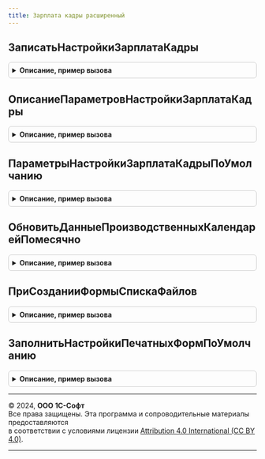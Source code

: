 ```yaml
---
title: Зарплата кадры расширенный
---
```



## ЗаписатьНастройкиЗарплатаКадры
<details style="margin: 1em 0; padding: 0.5em; border: 1px solid #ccc; border-radius: 6px;">

<summary style="font-weight: bold; cursor: pointer;">Описание, пример вызова</summary>

```bsl

// Процедура выполняет запись настроек программы и формирование плана видов расчета по настройкам,
// переданным в параметре Параметры.
//
// Параметры:
//  Параметры - структура, описание см ОписаниеПараметровНастройкиЗарплатаКадры.
//
Процедура ЗаписатьНастройкиЗарплатаКадры(Параметры) Экспорт
```

Пример вызова
```bsl
ЗарплатаКадрыРасширенный.ЗаписатьНастройкиЗарплатаКадры(Параметры) 
```
</details>

## ОписаниеПараметровНастройкиЗарплатаКадры
<details style="margin: 1em 0; padding: 0.5em; border: 1px solid #ccc; border-radius: 6px;">

<summary style="font-weight: bold; cursor: pointer;">Описание, пример вызова</summary>

```bsl

// Функция возвращает структуру с описанием параметров для настройки подсистемы ЗарплатаКадры.
//
// Возвращаемое значение:
//   Структура со свойствами, имеющими значение Неопределено:
// 	* НастройкиРасчетаЗарплаты
// 	* НастройкиКадровогоУчета
// 	* НастройкиШтатногоРасписания.
// 	* НастройкиВоинскогоУчета.
// 	* НастройкиУчетаВремени
// 	* НастройкиЗаймовСотрудникам.
// 	* НастройкиСтатистикиПерсонала.
// 	* ПараметрыПланВидовРасчета.
//
Функция ОписаниеПараметровНастройкиЗарплатаКадры() Экспорт
```

Пример вызова
```bsl
Результат = ЗарплатаКадрыРасширенный.ОписаниеПараметровНастройкиЗарплатаКадры() 
```
</details>

## ПараметрыНастройкиЗарплатаКадрыПоУмолчанию
<details style="margin: 1em 0; padding: 0.5em; border: 1px solid #ccc; border-radius: 6px;">

<summary style="font-weight: bold; cursor: pointer;">Описание, пример вызова</summary>

```bsl

// Функция возвращает структуру с параметрами настройки подсистемы ЗарплатаКадры,
// которые можно использовать по умолчанию для максимального использования функционала подсистемы.
//
// Возвращаемое значение:
//   Структура см описание ОписаниеПараметровНастройкиЗарплатаКадры, со свойствами:
// 	* НастройкиРасчетаЗарплаты - структура, состав свойств соответствует ресурсам регистра сведений
//	                             НастройкиРасчетаЗарплатыРасширенный, может содержать не все ресурсы регистра.
// 	* НастройкиКадровогоУчета  - структура, состав свойств соответствует ресурсам регистра сведений
//	                             НастройкиКадровогоУчета, может содержать не все ресурсы регистра.
// 	* НастройкиШтатногоРасписания - структура, состав свойств соответствует ресурсам регистра сведений
//	                                НастройкиШтатногоРасписания, может содержать не все ресурсы регистра.
// 	* НастройкиВоинскогоУчета - структура, состав свойств соответствует ресурсам регистра сведений
//	                            НастройкиВоинскогоУчета, может содержать не все ресурсы регистра.
// 	* НастройкиУчетаВремени - структура, состав свойств соответствует ресурсам регистра сведений НастройкиУчетаВремени,
//								 может содержать не все ресурсы регистра.
// 	* НастройкиЗаймовСотрудникам - структура, состав свойств соответствует ресурсам регистра сведений
//	                               НастройкиЗаймовСотрудникам, может содержать не все ресурсы регистра.
// 	* НастройкиСтатистикиПерсонала - структура, состав свойств соответствует ресурсам регистра сведений
//	                                 НастройкиСтатистикиПерсонала, может содержать не все ресурсы регистра.
// 	* ПараметрыПланВидовРасчет - структура, состав свойств см в описании
//	                             РасчетЗарплатыРасширенный.ОписаниеПараметровПланаВидовРасчета.
//
Функция ПараметрыНастройкиЗарплатаКадрыПоУмолчанию() Экспорт
```

Пример вызова
```bsl
Результат = ЗарплатаКадрыРасширенный.ПараметрыНастройкиЗарплатаКадрыПоУмолчанию() 
```
</details>

## ОбновитьДанныеПроизводственныхКалендарейПомесячно
<details style="margin: 1em 0; padding: 0.5em; border: 1px solid #ccc; border-radius: 6px;">

<summary style="font-weight: bold; cursor: pointer;">Описание, пример вызова</summary>

```bsl

// Выполняет формирование сводных (помесячно) сведений о производственном календаре.
//
// Параметры:
//	- УсловияОбновления - таблица значений с колонками.
//		- КодПроизводственногоКалендаря - код производственного календаря, данные которого изменились,
//		- Год - год, за который изменились данные.
//
Процедура ОбновитьДанныеПроизводственныхКалендарейПомесячно(УсловияОбновления) Экспорт
```

Пример вызова
```bsl
ЗарплатаКадрыРасширенный.ОбновитьДанныеПроизводственныхКалендарейПомесячно(УсловияОбновления) 
```
</details>

## ПриСозданииФормыСпискаФайлов
<details style="margin: 1em 0; padding: 0.5em; border: 1px solid #ccc; border-radius: 6px;">

<summary style="font-weight: bold; cursor: pointer;">Описание, пример вызова</summary>

```bsl

// См. РаботаСФайламиПереопределяемый.ПриСозданииФормыСпискаФайлов.
Процедура ПриСозданииФормыСпискаФайлов(Форма) Экспорт
```

Пример вызова
```bsl
ЗарплатаКадрыРасширенный.ПриСозданииФормыСпискаФайлов(Форма) 
```
</details>

## ЗаполнитьНастройкиПечатныхФормПоУмолчанию
<details style="margin: 1em 0; padding: 0.5em; border: 1px solid #ccc; border-radius: 6px;">

<summary style="font-weight: bold; cursor: pointer;">Описание, пример вызова</summary>

```bsl

Процедура ЗаполнитьНастройкиПечатныхФормПоУмолчанию(ОписанияНастроек) Экспорт
```

Пример вызова
```bsl
ЗарплатаКадрыРасширенный.ЗаполнитьНастройкиПечатныхФормПоУмолчанию(ОписанияНастроек) 
```
</details>

---

© 2024, **ООО 1С-Софт**  
Все права защищены. Эта программа и сопроводительные материалы предоставляются  
в соответствии с условиями лицензии [Attribution 4.0 International (CC BY 4.0)](https://creativecommons.org/licenses/by/4.0/legalcode).

---
